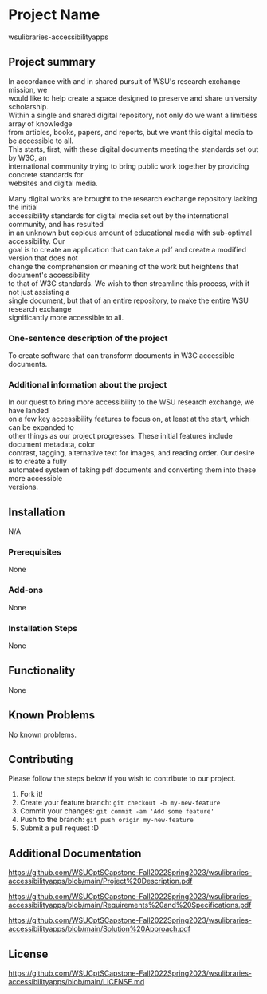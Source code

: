 # Project Name 
wsulibraries-accessibilityapps

## Project summary

In accordance with and in shared pursuit of WSU's research exchange mission, we\
would like to help create a space designed to preserve and share university scholarship.\
Within a single and shared digital repository, not only do we want a limitless array of knowledge\
from articles, books, papers, and reports, but we want this digital media to be accessible to all.\
This starts, first, with these digital documents meeting the standards set out by W3C, an\
international community trying to bring public work together by providing concrete standards for\
websites and digital media.

Many digital works are brought to the research exchange repository lacking the initial\
accessibility standards for digital media set out by the international community, and has resulted\
in an unknown but copious amount of educational media with sub-optimal accessibility. Our\
goal is to create an application that can take a pdf and create a modified version that does not\
change the comprehension or meaning of the work but heightens that document's accessibility\
to that of W3C standards. We wish to then streamline this process, with it not just assisting a\
single document, but that of an entire repository, to make the entire WSU research exchange\
significantly more accessible to all.


### One-sentence description of the project

To create software that can transform documents in W3C accessible documents.

### Additional information about the project

In our quest to bring more accessibility to the WSU research exchange, we have landed\
on a few key accessibility features to focus on, at least at the start, which can be expanded to\
other things as our project progresses. These initial features include document metadata, color\
contrast, tagging, alternative text for images, and reading order. Our desire is to create a fully\
automated system of taking pdf documents and converting them into these more accessible\
versions.

## Installation

N/A

### Prerequisites

None

### Add-ons

None

### Installation Steps

None

## Functionality

None

## Known Problems

No known problems.


## Contributing

Please follow the steps below if you wish to contribute to our project.

1. Fork it!
2. Create your feature branch: `git checkout -b my-new-feature`
3. Commit your changes: `git commit -am 'Add some feature'`
4. Push to the branch: `git push origin my-new-feature`
5. Submit a pull request :D

## Additional Documentation

https://github.com/WSUCptSCapstone-Fall2022Spring2023/wsulibraries-accessibilityapps/blob/main/Project%20Description.pdf

https://github.com/WSUCptSCapstone-Fall2022Spring2023/wsulibraries-accessibilityapps/blob/main/Requirements%20and%20Specifications.pdf

https://github.com/WSUCptSCapstone-Fall2022Spring2023/wsulibraries-accessibilityapps/blob/main/Solution%20Approach.pdf

## License

https://github.com/WSUCptSCapstone-Fall2022Spring2023/wsulibraries-accessibilityapps/blob/main/LICENSE.md

